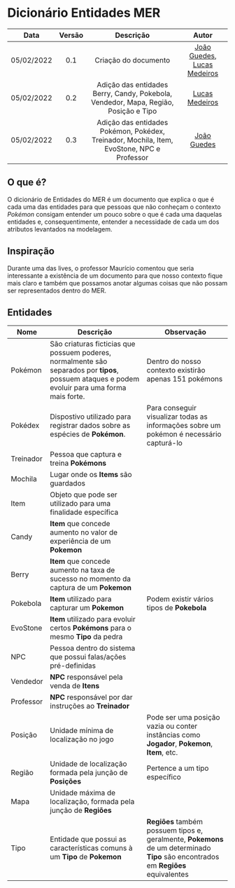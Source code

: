 # Dicionário Entidades MER

|    Data    | Versão | Descrição | Autor |
| :---: | :---: | :---: | :---: |
| 05/02/2022 | 0.1 | Criação do documento | [João Guedes](https://github.com/sudjoao), [Lucas Medeiros](https://github.com/medeiroslucas) |
| 05/02/2022 | 0.2 | Adição das entidades Berry, Candy, Pokebola, Vendedor, Mapa, Região, Posição e  Tipo | [Lucas Medeiros](https://github.com/medeiroslucas) |
| 05/02/2022 | 0.3 | Adição das entidades Pokémon, Pokédex, Treinador, Mochila, Item, EvoStone, NPC e Professor | [João Guedes](https://github.com/sudjoao) |


<!-- Explicar o que é o MER -->

## O que é?
O dicionário de Entidades do MER é um documento que explica o que é cada uma das entidades para que pessoas que não conheçam o contexto *Pokémon* consigam entender um pouco sobre o que é cada uma daquelas entidades e, consequentimente, entender a necessidade de cada um dos atributos levantados na modelagem.

## Inspiração
Durante uma das lives, o professor Maurício comentou que seria interessante a existência de um documento para que nosso contexto fique mais claro e também que possamos anotar algumas coisas que não possam ser representados dentro do MER.

## Entidades
| Nome | Descrição  | Observação    |
| ---- | -------    | ---------     |
| Pokémon | São criaturas ficticias que possuem poderes, normalmente são separados por **tipos**, possuem ataques e podem evoluir para uma forma mais forte. |  Dentro do nosso contexto existirão apenas 151 pokémons    |
| Pokédex | Dispostivo utilizado para registrar dados sobre as espécies de **Pokémon**. |  Para conseguir visualizar todas as informações sobre um pokémon é necessário capturá-lo  |
| Treinador | Pessoa que captura e treina **Pokémons** |   |
| Mochila | Lugar onde os **Items** são guardados |   |
| Item | Objeto que pode ser utilizado para uma finalidade específica | |
| Candy | **Item** que concede aumento no valor de experiência de um **Pokemon** | |
| Berry | **Item** que concede aumento na taxa de sucesso no momento da captura de um **Pokemon** | |
| Pokebola | **Item** utilizado para capturar um **Pokemon** | Podem existir vários tipos de **Pokebola** |
| EvoStone | **Item** utilizado para evoluir certos **Pokémons** para o mesmo **Tipo** da pedra  | |
| NPC | Pessoa dentro do sistema que possui falas/ações pré-definidas |   |
| Vendedor | **NPC** responsável pela venda de **Itens** | |
| Professor | **NPC** responsável por dar instruções ao **Treinador**| |
| Posição | Unidade mínima de localização no jogo | Pode ser uma posição vazia ou conter instâncias como **Jogador**, **Pokemon**, **Item**, etc. |
| Região | Unidade de localização formada pela junção de **Posições** | Pertence a um tipo específico |
| Mapa | Unidade máxima de localização, formada pela junção de **Regiões** | |
| Tipo | Entidade que possui as características comuns à um **Tipo** de **Pokemon** | **Regiões** também possuem tipos e, geralmente, **Pokemons** de um determinado **Tipo** são encontrados em **Regiões** equivalentes

